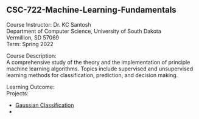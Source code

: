 ## CSC-722-Machine-Learning-Fundamentals

Course Instructor: Dr. KC Santosh </br>
Department of Computer Science, University of South Dakota </br>
Vermillion, SD 57069 </br>
Term: Spring 2022 </br>


Course Description:</br>
A comprehensive study of the theory and the implementation of principle machine learning algorithms. Topics include supervised and unsupervised learning methods for classification, prediction, and decision making.


Learning Outcome:</br>
Projects: 
- [Gaussian Classification](/) </br>
- 